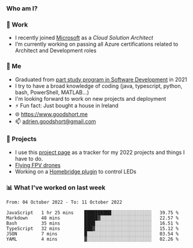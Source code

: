 ### Who am I?

<!--
**goodshort/goodshort** is a ✨ _special_ ✨ repository because its `README.md` (this file) appears on your GitHub profile.
-->
### 💼 Work
- I recently joined [Microsoft](https://www.microsoft.com/) as a _Cloud Solution Architect_
- I’m currently working on passing all Azure certifications related to Architect and Development roles

### 🌱 Me
- Graduated from [part study program in Software Development](https://www.goodshort.me/who-am-i/studies#higher-diploma-in-software-development) in 2021
- I try to have a broad knowledge of coding (java, typescript, python, bash, PowerShell, MATLAB...)
- I'm looking forward to work on new projects and deployment
- ⚡ Fun fact: Just bought a house in Ireland
- 🌐 https://www.goodshort.me
- 📫 adrien.goodshort@gmail.com

### 🚧 Projects

- I use this [project page](https://github.com/users/goodshort/projects/2) as a tracker for my 2022 projects and things I have to do.
- [Flying FPV drones](https://www.youtube.com/watch?v=PdOF5c4RF18&list=PLhU-As_kQhM6L6iwidza6sSdfxEybA7VZ)
- Working on a [Homebridge plugin](https://github.com/goodshort/homebridge-wled-preset) to control LEDs

### 📊 What I've worked on last week

<!--START_SECTION:waka-->

```text
From: 04 October 2022 - To: 11 October 2022

JavaScript   1 hr 25 mins    ██████████░░░░░░░░░░░░░░░   39.75 %
Markdown     48 mins         █████▓░░░░░░░░░░░░░░░░░░░   22.57 %
Bash         35 mins         ████░░░░░░░░░░░░░░░░░░░░░   16.51 %
TypeScript   32 mins         ███▓░░░░░░░░░░░░░░░░░░░░░   15.12 %
JSON         7 mins          █░░░░░░░░░░░░░░░░░░░░░░░░   03.54 %
YAML         4 mins          ▓░░░░░░░░░░░░░░░░░░░░░░░░   02.26 %
```

<!--END_SECTION:waka-->

